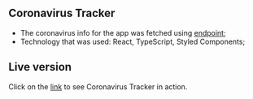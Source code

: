 ## Coronavirus Tracker
- The coronavirus info for the app was fetched using [endpoint](https://corona.lmao.ninja/v2/countries);
- Technology that was used: React, TypeScript, Styled Components;

## Live version
Click on the [link](https://dmtrhrytsak.github.io/coronavirus-tracker/) to see Coronavirus Tracker in action.
